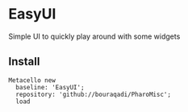 # EasyUI

Simple UI to quickly play around with some widgets

## Install
```
Metacello new
  baseline: 'EasyUI';
  repository: 'github://bouraqadi/PharoMisc';
  load
```
